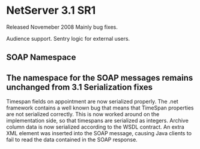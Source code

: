 <properties date="2016-06-24"
SortOrder="88"
/>

NetServer 3.1 SR1
=================

Released Novemeber 2008
Mainly bug fixes.

Audience support. Sentry logic for external users.

SOAP Namespace
--------------

The namespace for the SOAP messages remains unchanged from 3.1
Serialization fixes
-------------------

Timespan fields on appointment are now serialized properly. The .net framework contains a well known bug that means that TimeSpan properties are not serialized correctly. This is now worked around on the implementation side, so that timespans are serialized as integers.
Archive column data is now serialized according to the WSDL contract. An extra XML element was inserted into the SOAP message, causing Java clients to fail to read the data contained in the SOAP response.
